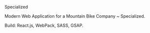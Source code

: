 Specialized

Modern Web Application for a Mountain Bike Company ~ Specialized.

Build: React.js, WebPack, SASS, GSAP.
